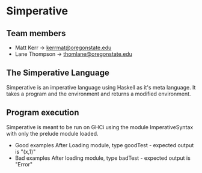 # Simperative

## Team members
- Matt Kerr -> kerrmat@oregonstate.edu
- Lane Thompson -> thomlane@oregonstate.edu

## The Simperative Language
Simperative is an imperative language using Haskell as it's meta language. It takes a program and the environment and returns a modified environment.

## Program execution
Simperative is meant to be run on GHCi using the module ImperativeSyntax with only the prelude module loaded.
- Good examples
  After Loading module, type goodTest - expected output is "(x,1)"
- Bad examples
  After loading module, type badTest - expected output is "Error"
